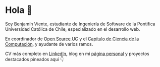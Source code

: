 # Hola 👋

Soy Benjamín Viente, estudiante de Ingeniería de Software de la Pontifica Universidad Católica de Chile, especializado en el desarrollo web.

Ex coordinador de [Open Source UC](https://osuc.dev) y el [Capítulo de Ciencia de la Computación](https://ccc.ing.puc.cl), y ayudante de varios ramos.

CV más completo en [LinkedIn](https://www.linkedin.com/in/benjavicente), blog en mi [página personal](https://benjavicente.dev) y proyectos destacados pineados aquí 👇
